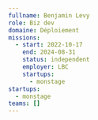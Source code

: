 ```yaml
---
fullname: Benjamin Levy
role: Biz dev
domaine: Déploiement
missions:
  - start: 2022-10-17
    end: 2024-08-31
    status: independent
    employer: LBC
    startups:
      - monstage
startups:
  - monstage
teams: []
---
```

